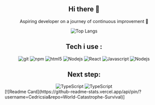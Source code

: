 <div align="center">
  <h2>Hi there 👋</h2>
  <p>Aspiring developer on a journey of continuous improvement 💪</p>

  ![Top Langs](https://github-readme-stats-git-masterrstaa-rickstaa.vercel.app/api/top-langs/?username=Cedricsia&theme=dracula)
 <h2>Tech i use : </h2>
  <img alt="git" src="https://img.shields.io/badge/-Git-F05032?style=flat-square&logo=git&logoColor=white" />
  <img alt="npm" src="https://img.shields.io/badge/-NPM-CB3837?style=flat-square&logo=npm&logoColor=white" />
  <img alt="html5" src="https://img.shields.io/badge/-HTML5-E34F26?style=flat-square&logo=html5&logoColor=white" />
  <img alt="Nodejs" src="https://img.shields.io/badge/-Nodejs-43853d?style=flat-square&logo=Node.js&logoColor=white" />
  <img alt="React" src="https://img.shields.io/badge/-React-61DAFB?style=flat-square&logo=React&logoColor=white" />
  <img alt="Javascript" src="https://img.shields.io/badge/-JavaScript-F7DF1E?style=flat-square&logo=JavaScript&logoColor=white" />
  <img alt="Nodejs" src="https://img.shields.io/badge/-Nodejs-43853d?style=flat-square&logo=Node.js&logoColor=white" />
 <h2>Next step: </h2>
 <img alt="TypeScript" src="https://img.shields.io/badge/-TypeScript-007ACC?style=flat-square&logo=typescript&logoColor=white" />
 <img alt="TypeScript" src="https://img.shields.io/badge/-Next.js-000000?style=flat-square&logo=Next.js&logoColor=white" />

</div>
[![Readme Card](https://github-readme-stats.vercel.app/api/pin/?username=Cedricsia&repo=World-Catastrophe-Survival)]

